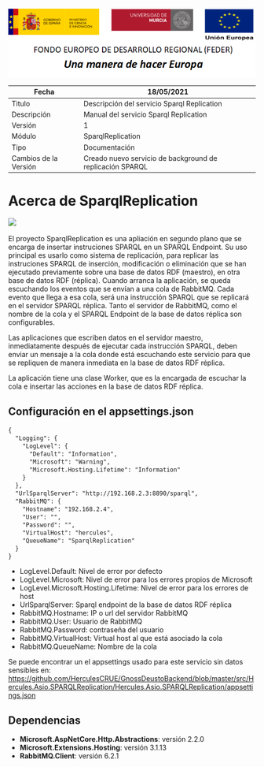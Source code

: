 ![](../../Docs/media/CabeceraDocumentosMD.png)

| Fecha         | 18/05/2021                                                   |
| ------------- | ------------------------------------------------------------ |
|Titulo|Descripción del servicio Sparql Replication| 
|Descripción|Manual del servicio Sparql Replication|
|Versión|1|
|Módulo|SparqlReplication|
|Tipo|Documentación|
|Cambios de la Versión|Creado nuevo servicio de background de replicación SPARQL|


# Acerca de SparqlReplication

![](https://github.com/HerculesCRUE/GnossDeustoBackend/workflows/Build%20Hercules.Asio.SPARQLReplication/badge.svg)

El proyecto SparqlReplication es una apliación en segundo plano que se encarga de insertar instruciones SPARQL en un SPARQL Endpoint. Su uso principal es usarlo como sistema de replicación, para replicar las instruciones SPARQL de inserción, modificación o eliminación que se han ejecutado previamente sobre una base de datos RDF (maestro), en otra base de datos RDF (réplica). 
Cuando arranca la aplicación, se queda escuchando los eventos que se envían a una cola de RabbitMQ. Cada evento que llega a esa cola, será una instrucción SPARQL que se replicará en el servidor SPARQL réplica. 
Tanto el servidor de RabbitMQ, como el nombre de la cola y el SPARQL Endpoint de la base de datos réplica son configurables. 

Las aplicaciones que escriben datos en el servidor maestro, inmediatamente después de ejecutar cada instrucción SPARQL, deben enviar un mensaje a la cola donde está escuchando este servicio para que se repliquen de manera inmediata en la base de datos RDF réplica. 

La aplicación tiene una clase Worker, que es la encargada de escuchar la cola e insertar las acciones en la base de datos RDF réplica. 


## Configuración en el appsettings.json
    {
	  "Logging": {
		"LogLevel": {
		  "Default": "Information",
		  "Microsoft": "Warning",
		  "Microsoft.Hosting.Lifetime": "Information"
		}
	  },
	  "UrlSparqlServer": "http://192.168.2.3:8890/sparql",
	  "RabbitMQ": {
		"Hostname": "192.168.2.4",
		"User": "",
		"Password": "",
		"VirtualHost": "hercules",
		"QueueName": "SparqlReplication"
	  }
	}
 - LogLevel.Default: Nivel de error por defecto
 - LogLevel.Microsoft: Nivel de error para los errores propios de Microsoft
 - LogLevel.Microsoft.Hosting.Lifetime: Nivel de error para los errores de host
 - UrlSparqlServer: Sparql endpoint de la base de datos RDF réplica
 - RabbitMQ.Hostname: IP o url del servidor RabbitMQ
 - RabbitMQ.User: Usuario de RabbitMQ
 - RabbitMQ.Password: contraseña del usuario
 - RabbitMQ.VirtualHost: Virtual host al que está asociado la cola
 - RabbitMQ.QueueName: Nombre de la cola
 
 Se puede encontrar un el appsettings usado para este servicio sin datos sensibles en: https://github.com/HerculesCRUE/GnossDeustoBackend/blob/master/src/Hercules.Asio.SPARQLReplication/Hercules.Asio.SPARQLReplication/appsettings.json


## Dependencias

- **Microsoft.AspNetCore.Http.Abstractions**: versión 2.2.0
- **Microsoft.Extensions.Hosting**: versión 3.1.13
- **RabbitMQ.Client**: versión 6.2.1

